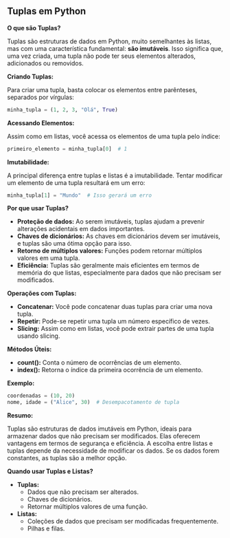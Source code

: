 ## Tuplas em Python

**O que são Tuplas?**

Tuplas são estruturas de dados em Python, muito semelhantes às listas, mas com uma característica fundamental: **são imutáveis**. Isso significa que, uma vez criada, uma tupla não pode ter seus elementos alterados, adicionados ou removidos.

**Criando Tuplas:**

Para criar uma tupla, basta colocar os elementos entre parênteses, separados por vírgulas:

```python
minha_tupla = (1, 2, 3, "Olá", True)
```

**Acessando Elementos:**

Assim como em listas, você acessa os elementos de uma tupla pelo índice:

```python
primeiro_elemento = minha_tupla[0]  # 1
```

**Imutabilidade:**

A principal diferença entre tuplas e listas é a imutabilidade. Tentar modificar um elemento de uma tupla resultará em um erro:

```python
minha_tupla[1] = "Mundo"  # Isso gerará um erro
```

**Por que usar Tuplas?**

* **Proteção de dados:** Ao serem imutáveis, tuplas ajudam a prevenir alterações acidentais em dados importantes.
* **Chaves de dicionários:** As chaves em dicionários devem ser imutáveis, e tuplas são uma ótima opção para isso.
* **Retorno de múltiplos valores:** Funções podem retornar múltiplos valores em uma tupla.
* **Eficiência:** Tuplas são geralmente mais eficientes em termos de memória do que listas, especialmente para dados que não precisam ser modificados.

**Operações com Tuplas:**

* **Concatenar:** Você pode concatenar duas tuplas para criar uma nova tupla.
* **Repetir:** Pode-se repetir uma tupla um número específico de vezes.
* **Slicing:** Assim como em listas, você pode extrair partes de uma tupla usando slicing.

**Métodos Úteis:**

* **count():** Conta o número de ocorrências de um elemento.
* **index():** Retorna o índice da primeira ocorrência de um elemento.

**Exemplo:**

```python
coordenadas = (10, 20)
nome, idade = ("Alice", 30)  # Desempacotamento de tupla
```

**Resumo:**

Tuplas são estruturas de dados imutáveis em Python, ideais para armazenar dados que não precisam ser modificados. Elas oferecem vantagens em termos de segurança e eficiência. A escolha entre listas e tuplas depende da necessidade de modificar os dados. Se os dados forem constantes, as tuplas são a melhor opção.

**Quando usar Tuplas e Listas?**

* **Tuplas:**
    * Dados que não precisam ser alterados.
    * Chaves de dicionários.
    * Retornar múltiplos valores de uma função.
* **Listas:**
    * Coleções de dados que precisam ser modificadas frequentemente.
    * Pilhas e filas.
